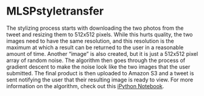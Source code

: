 # MLSPstyletransfer
The stylizing process starts with downloading the two photos from the tweet and resizing them to 512x512 pixels. While this hurts quality, the two images need to have the same resolution, and this resolution is the maximum at which a result can be returned to the user in a reasonable amount of time. Another “image” is also created, but it is just a 512x512 pixel array of random noise. The algorithm then goes through the process of gradient descent to make the noise look like the two images that the user submitted. The final product is then uploaded to Amazon S3 and a tweet is sent notifying the user that their resulting image is ready to view. For more information on the algorithm, check out this [iPython Notebook](https://github.com/hnarayanan/artistic-style-transfer/blob/master/notebooks/6_Artistic_style_transfer_with_a_repurposed_VGG_Net_16.ipynb).
